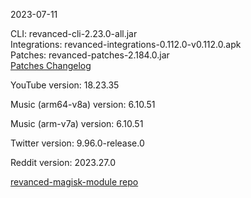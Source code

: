2023-07-11
  
CLI: revanced-cli-2.23.0-all.jar  
Integrations: revanced-integrations-0.112.0-v0.112.0.apk  
Patches: revanced-patches-2.184.0.jar  
[Patches Changelog](https://github.com/revanced/revanced-patches/releases/tag/v2.184.0)  

YouTube version: 18.23.35  

Music (arm64-v8a) version: 6.10.51  

Music (arm-v7a) version: 6.10.51  

Twitter version: 9.96.0-release.0  

Reddit version: 2023.27.0  

[revanced-magisk-module repo](https://github.com/j-hc/revanced-magisk-module)
